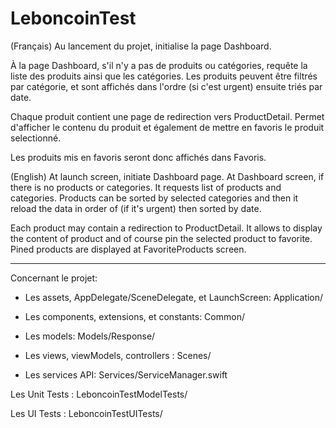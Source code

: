 # LeboncoinTest

(Français)
Au lancement du projet, initialise la page Dashboard.

À la page Dashboard, s'il n'y a pas de produits ou catégories, requête la liste des produits ainsi que les catégories.
Les produits peuvent être filtrés par catégorie, et sont affichés dans l'ordre (si c'est urgent) ensuite triés par date.

Chaque produit contient une page de redirection vers ProductDetail. Permet d'afficher le contenu du produit et également de mettre en favoris le produit selectionné.

Les produits mis en favoris seront donc affichés dans Favoris.

(English)
At launch screen, initiate Dashboard page.
At Dashboard screen, if there is no products or categories. It requests list of products and categories.
Products can be sorted by selected categories and then it reload the data in order of (if it's urgent) then sorted by date.

Each product may contain a redirection to ProductDetail. It allows to display the content of product and of course pin the selected product to favorite.
Pined products are displayed at FavoriteProducts screen.

------------------

Concernant le projet: 
- Les assets, AppDelegate/SceneDelegate, et LaunchScreen: Application/

- Les components, extensions, et constants: Common/

- Les models: Models/Response/

- Les views, viewModels, controllers : Scenes/

- Les services API: Services/ServiceManager.swift


Les Unit Tests : LeboncoinTestModelTests/

Les UI Tests : LeboncoinTestUITests/
